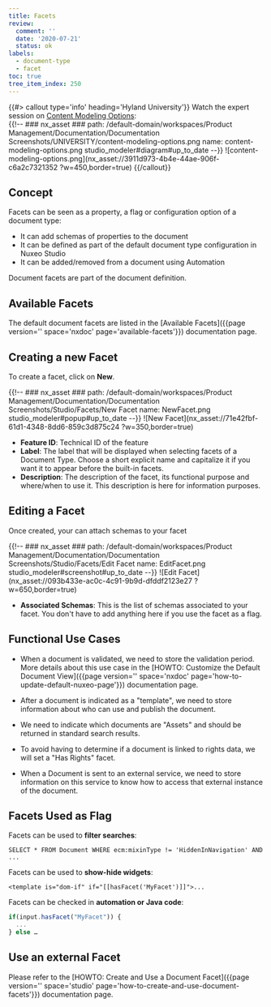 ```yaml
---
title: Facets
review:
  comment: ''
  date: '2020-07-21'
  status: ok
labels:
  - document-type
  - facet
toc: true
tree_item_index: 250
---
```


{{#> callout type='info' heading='Hyland University'}}
Watch the expert session on [Content Modeling Options](https://university.hyland.com/courses/e4025):</br>
{{!--     ### nx_asset ###
    path: /default-domain/workspaces/Product Management/Documentation/Documentation Screenshots/UNIVERSITY/content-modeling-options.png
    name: content-modeling-options.png
    studio_modeler#diagram#up_to_date
--}}
![content-modeling-options.png](nx_asset://3911d973-4b4e-44ae-906f-c6a2c7321352 ?w=450,border=true)
{{/callout}}

## Concept

Facets can be seen as a property, a flag or configuration option of a document type:
- It can add schemas of properties to the document
- It can be defined as part of the default document type configuration in Nuxeo Studio
- It can be added/removed from a document using Automation

Document facets are part of the document definition.

## Available Facets

The default document facets are listed in the [Available Facets]({{page version='' space='nxdoc' page='available-facets'}}) documentation page.

## Creating a new Facet

To create a facet, click on **New**.

{{!--     ### nx_asset ###
    path: /default-domain/workspaces/Product Management/Documentation/Documentation Screenshots/Studio/Facets/New Facet
    name: NewFacet.png
    studio_modeler#popup#up_to_date
--}}
![New Facet](nx_asset://71e42fbf-61d1-4348-8dd6-859c3d875c24 ?w=350,border=true)

* **Feature ID**: Technical ID of the feature
* **Label**: The label that will be displayed when selecting facets of a Document Type. Choose a short explicit name and capitalize it if you want it to appear before the built-in facets.
* **Description**: The description of the facet, its functional purpose and where/when to use it. This description is here for information purposes.

## Editing a Facet

Once created, your can attach schemas to your facet

{{!--     ### nx_asset ###
    path: /default-domain/workspaces/Product Management/Documentation/Documentation Screenshots/Studio/Facets/Edit Facet
    name: EditFacet.png
    studio_modeler#screenshot#up_to_date
--}}
![Edit Facet](nx_asset://093b433e-ac0c-4c91-9b9d-dfddf2123e27 ?w=650,border=true)

* **Associated Schemas**: This is the list of schemas associated to your facet. You don't have to add anything here if you use the facet as a flag.

## Functional Use Cases

- When a document is validated, we need to store the validation period.</br>
  More details about this use case in the [HOWTO: Customize the Default Document View]({{page version='' space='nxdoc' page='how-to-update-default-nuxeo-page'}}) documentation page.

- After a document is indicated as a "template", we need to store information about who can use and publish the document.

- We need to indicate which documents are "Assets" and should be returned in standard search results.

- To avoid having to determine if a document is linked to rights data, we will set a "Has Rights" facet.

- When a Document is sent to an external service, we need to store information on this service to know how to access that external instance of the document.

## Facets Used as Flag

Facets can be used to **filter searches**:
```
SELECT * FROM Document WHERE ecm:mixinType != 'HiddenInNavigation' AND ...
```

Facets can be used to **show-hide widgets**:
```
<template is="dom-if" if="[[hasFacet('MyFacet')]]">...
```

Facets can be checked in **automation or Java code**:
```js
if(input.hasFacet("MyFacet")) {
  ...
} else …
```

## Use an external Facet

Please refer to the [HOWTO: Create and Use a Document Facet]({{page version='' space='studio' page='how-to-create-and-use-document-facets'}}) documentation page.
